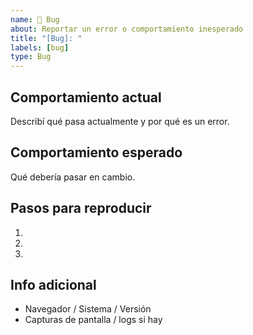 ```yaml
---
name: 🐛 Bug
about: Reportar un error o comportamiento inesperado
title: "[Bug]: "
labels: [bug]
type: Bug
---
```


## Comportamiento actual

Describí qué pasa actualmente y por qué es un error.

## Comportamiento esperado

Qué debería pasar en cambio.

## Pasos para reproducir

1.
2.
3.

## Info adicional

- Navegador / Sistema / Versión
- Capturas de pantalla / logs si hay
